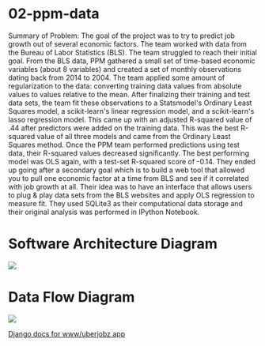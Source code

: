 # 02-ppm-data
Summary of Problem: The goal of the project was to try to predict job growth out of several economic factors. The team worked with data from the Bureau of Labor Statistics (BLS). The team struggled to  reach their initial goal. From the BLS data, PPM gathered a small set of time-based economic variables (about 8 variables) and created a set of monthly observations dating back from 2014 to 2004. The team applied some amount of regularization to the data: converting training data values from absolute values to values relative to the mean. After finalizing their training and test data sets, the team fit these observations to a Statsmodel's Ordinary Least Squares model, a scikit-learn's linear regression model, and a scikit-learn's lasso regression model. This came up with an adjusted R-squared value of .44 after predictors were added on the training data. This was the best R-squared value of all three models and came from the Ordinary Least Squares method. Once the PPM team performed predictions using test data, their R-squared values decreased significantly. The best performing model was OLS again, with a test-set R-squared score of -0.14. They ended up going after a secondary goal which is to build a web tool that allowed you to pull one economic factor at a time from BLS and see if it correlated with job growth at all. Their idea was to have an interface that allows users to plug & play data sets from the BLS websites and apply OLS regression to measure fit. They used SQLite3 as their computational data storage and their original analysis was performed in IPython Notebook. 


# Software Architecture Diagram
![](http://i62.tinypic.com/2lm4car.jpg)

# Data Flow Diagram
![](http://i59.tinypic.com/fa1ois.jpg)

[Django docs for www/uberjobz app](https://www.djangoproject.com)
